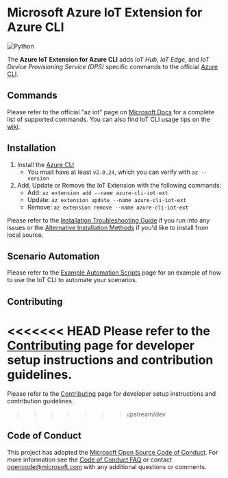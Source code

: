 # Microsoft Azure IoT Extension for Azure CLI

![Python](https://img.shields.io/pypi/pyversions/azure-cli.svg?maxAge=2592000)

The **Azure IoT Extension for Azure CLI** adds _IoT Hub_, _IoT Edge_, and _IoT Device Provisioning Service (DPS)_ specific commands to the official [Azure CLI](https://docs.microsoft.com/en-us/cli/azure).

## Commands
Please refer to the official "az iot" page on [Microsoft Docs](https://docs.microsoft.com/en-us/cli/azure/ext/azure-cli-iot-ext) for a complete list of supported commands.  You can also find IoT CLI usage tips on the [wiki](https://github.com/Azure/azure-iot-cli-extension/wiki/Tips).

## Installation

1. Install the [Azure CLI](https://docs.microsoft.com/en-us/cli/azure/install-azure-cli)
    - You must have at least `v2.0.24`, which you can verify with `az --version`
1. Add, Update or Remove the IoT Extension with the following commands:
    - Add: `az extension add --name azure-cli-iot-ext`
    - Update: `az extension update --name azure-cli-iot-ext`
    - Remove: `az extension remove --name azure-cli-iot-ext`

Please refer to the [Installation Troubleshooting Guide](docs/install-help.md) if you run into any issues or the [Alternative Installation Methods](docs/alt-install-methods.md) if you'd like to install from local source.

## Scenario Automation
Please refer to the [Example Automation Scripts](docs/scenario-automation.md) page for an example of how to use the IoT CLI to automate your scenarios.

## Contributing
<<<<<<< HEAD
Please refer to the [Contributing](contributing.md) page for developer setup instructions and contribution guidelines.
=======
Please refer to the [Contributing](CONTRIBUTING.md) page for developer setup instructions and contribution guidelines.
>>>>>>> upstream/dev


## Code of Conduct
This project has adopted the [Microsoft Open Source Code of Conduct](https://opensource.microsoft.com/codeofconduct/).
For more information see the [Code of Conduct FAQ](https://opensource.microsoft.com/codeofconduct/faq/) or
contact [opencode@microsoft.com](mailto:opencode@microsoft.com) with any additional questions or comments.
